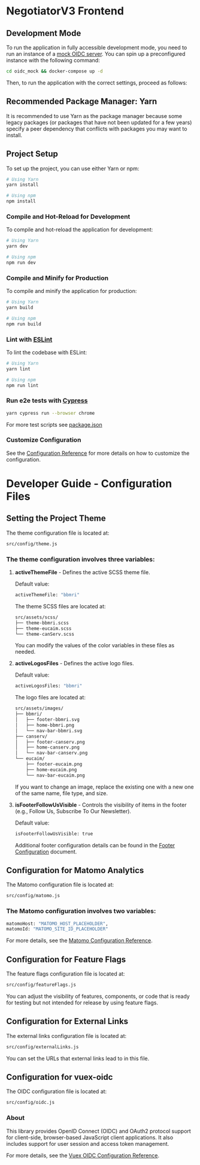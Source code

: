 # NegotiatorV3 Frontend

## Development Mode

To run the application in fully accessible development mode, you need to run an instance of a [mock OIDC server](https://github.com/Soluto/oidc-server-mock). You can spin up a preconfigured instance with the following command:

```sh
cd oidc_mock && docker-compose up -d
```

Then, to run the application with the correct settings, proceed as follows:

## Recommended Package Manager: Yarn

It is recommended to use Yarn as the package manager because some legacy packages (or packages that have not been updated for a few years) specify a peer dependency that conflicts with packages you may want to install.

## Project Setup

To set up the project, you can use either Yarn or npm:

```sh
# Using Yarn
yarn install

# Using npm
npm install
```

### Compile and Hot-Reload for Development

To compile and hot-reload the application for development:

```sh
# Using Yarn
yarn dev

# Using npm
npm run dev
```

### Compile and Minify for Production

To compile and minify the application for production:

```sh
# Using Yarn
yarn build

# Using npm
npm run build
```

### Lint with [ESLint](https://eslint.org/)

To lint the codebase with ESLint:

```sh
# Using Yarn
yarn lint

# Using npm
npm run lint
```

### Run e2e tests with [Cypress](https://docs.cypress.io/guides/overview/why-cypress)
```sh
yarn cypress run --browser chrome
```
For more test scripts see [package.json](package.json)

### Customize Configuration

See the [Configuration Reference](https://cli.vuejs.org/config/) for more details on how to customize the configuration.

# Developer Guide - Configuration Files

## Setting the Project Theme

The theme configuration file is located at:

```sh
src/config/theme.js
```

### The theme configuration involves three variables:

1. **activeThemeFile** - Defines the active SCSS theme file.

   Default value:
   ```sh
   activeThemeFile: "bbmri"
   ```

   The theme SCSS files are located at:

   ```sh
   src/assets/scss/
   ├── theme-bbmri.scss
   ├── theme-eucaim.scss
   └── theme-canServ.scss
   ```

   You can modify the values of the color variables in these files as needed.

2. **activeLogosFiles** - Defines the active logo files.

   Default value:
   ```sh
   activeLogosFiles: "bbmri"
   ```

   The logo files are located at:

   ```sh
   src/assets/images/
   ├── bbmri/
   │   ├── footer-bbmri.svg
   │   ├── home-bbmri.png
   │   └── nav-bar-bbmri.svg
   ├── canserv/
   │   ├── footer-canserv.png
   │   ├── home-canserv.png
   │   └── nav-bar-canserv.png
   └── eucaim/
       ├── footer-eucaim.png
       ├── home-eucaim.png
       └── nav-bar-eucaim.png
   ```

   If you want to change an image, replace the existing one with a new one of the same name, file type, and size.

3. **isFooterFollowUsVisible** - Controls the visibility of items in the footer (e.g., Follow Us, Subscribe To Our Newsletter).

   Default value:
   ```sh
   isFooterFollowUsVisible: true
   ```

   Additional footer configuration details can be found in the [Footer Configuration](docs/FOOTER_CONFIGURATION.md) document.

## Configuration for Matomo Analytics

The Matomo configuration file is located at:

```sh
src/config/matomo.js
```

### The Matomo configuration involves two variables:

```sh
matomoHost: "MATOMO_HOST_PLACEHOLDER",
matomoId: "MATOMO_SITE_ID_PLACEHOLDER"
```

For more details, see the [Matomo Configuration Reference](https://matomo.org/faq/new-to-piwik/how-do-i-install-the-matomo-tracking-code-on-websites-that-use-vue-js/).

## Configuration for Feature Flags

The feature flags configuration file is located at:

```sh
src/config/featureFlags.js
```

You can adjust the visibility of features, components, or code that is ready for testing but not intended for release by using feature flags.

## Configuration for External Links

The external links configuration file is located at:

```sh
src/config/externalLinks.js
```

You can set the URLs that external links lead to in this file.

## Configuration for vuex-oidc

The OIDC configuration file is located at:

```sh
src/config/oidc.js
```

### About

This library provides OpenID Connect (OIDC) and OAuth2 protocol support for client-side, browser-based JavaScript client applications. It also includes support for user session and access token management.

For more details, see the [Vuex OIDC Configuration Reference](https://github.com/perarnborg/vuex-oidc/wiki).